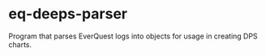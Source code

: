 # eq-deeps-parser
Program that parses EverQuest logs into objects for usage in creating DPS charts.
